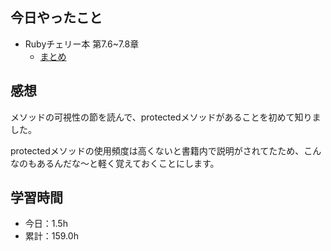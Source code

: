 ## 今日やったこと
- Rubyチェリー本 第7.6~7.8章
  - [まとめ](https://www.notion.so/Ruby-77f15cf0d73944bf8345fbd688a71424#9ce4dbaa729842fab7b2715e380ce44b)

## 感想
メソッドの可視性の節を読んで、protectedメソッドがあることを初めて知りました。

protectedメソッドの使用頻度は高くないと書籍内で説明がされてたため、こんなのもあるんだな〜と軽く覚えておくことにします。

## 学習時間
- 今日：1.5h
- 累計：159.0h
